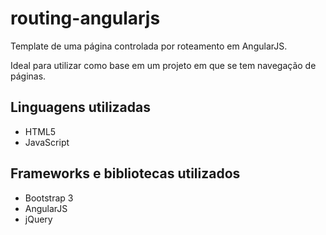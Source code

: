 # routing-angularjs
Template de uma página controlada por roteamento em AngularJS.

Ideal para utilizar como base em um projeto em que se tem navegação de páginas.

## Linguagens utilizadas
* HTML5
* JavaScript

## Frameworks e bibliotecas utilizados
* Bootstrap 3
* AngularJS
* jQuery